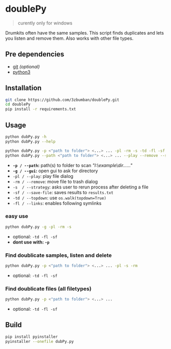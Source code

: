 # doublePy

> curently only for windows

Drumkits often have the same samples.
This script finds duplicates and lets you listen and remove them.
Also works with other file types.

## Pre dependencies

* [git](https://git-scm.com/) _(optional)_
* [python3](https://www.python.org/)

## Installation

```sh
git clone https://github.com/3zbumban/doublePy.git
cd doublePy
pip install -r requirements.txt
```

## Usage

```sh
python dubPy.py -h
python dubPy.py --help
```

```sh
python dubPy.py -p <"path to folder"> <...> ... -pl -rm -s -td -fl -sf
python dubPy.py --path <"path to folder"> <...> ... --play --remove --strategy --save-file --topdown --links
```

- **`-p / --path`:** path(s) to folder to scan _"I:\example\dir\...\...\"_
- **`-g / --gui`:** open gui to ask for directory
- `-pl / --play`: play file dialog
- `-rm / --remove`: move file to trash dialog
- `-s  / --strategy`: asks user to rerun process after deleting a file
- `-sf / --save-file`: saves results to `results.txt`
- `-td / --topdown`: use `os.walk(topdown=True)`
- `-fl / --links`: enables following symlinks

### easy use

```sh
python dubPy.py -g -pl -rm -s
```

- optional: `-td -fl -sf`
- **dont use with: `-p`**

### Find doublicate samples, listen and delete

```sh
python dubPy.py -p <"path to folder"> <...> ... -pl -s -rm
```

- optional: `-td -fl -sf`

### Find doublicate files (all filetypes)

```sh
python dubPy.py -p <"path to folder"> <...> ...
```

- optional: `-td -fl -sf`

## Build

```sh
pip install pyinstaller
pyinstaller --onefile dubPy.py
```
